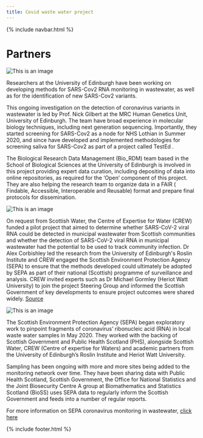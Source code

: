 ```yaml
---
title: Covid waste water project
---
```

{% include navbar.html %} 

# Partners

![This is an image](https://www.wiki.ed.ac.uk/download/attachments/508956168/University_of_Edinburgh-Logo.wine.png?version=2&modificationDate=1633352369000&api=v2)

Researchers at the University of Edinburgh have been working on developing methods for SARS-Cov2 RNA monitoring in wastewater, as well as for the identification of new SARS-Cov2 variants. 

This ongoing investigation on the detection of coronavirus variants in wastewater is led by Prof. Nick Gilbert at the MRC Human Genetics Unit, University of Edinburgh. The team have broad experience in molecular biology techniques, including next generation sequencing. Importantly, they started screening for SARS-Cov2 as a node for NHS Lothian in Summer 2020, and since have developed and implemented methodologies for screening saliva for SARS-Cov2 as part of a project called TestEd .

The Biological Research Data Management (Bio_RDM) team based in the School of Biological Sciences at the University of Edinburgh is involved in this project providing expert data curation, including depositing of data into online repositories, as required for the ‘Open’ component of this project. They are also helping  the research team to organize data in a FAIR (​Findable, Accessible, Interoperable and Reusable) format and prepare final protocols for dissemination.

![This is an image](https://www.wiki.ed.ac.uk/download/attachments/508956168/CREW%20logo.png?version=1&modificationDate=1633351375000&api=v2)

On request from Scottish Water, the Centre of Expertise for Water (CREW) funded a pilot project that aimed to determine whether SARS-CoV-2 viral RNA could be detected in municipal wastewater from Scottish communities and whether the detection of SARS-CoV-2 viral RNA in municipal wastewater had the potential to be used to track community infection. Dr Alex Corbishley led the research from the University of Edinburgh's Roslin Institute and CREW engaged the Scottish Environment Protection Agency (SEPA) to ensure that the methods developed could ultimately be adopted by SEPA as part of their national (Scottish) programme of surveillance and analysis. CREW invited experts such as Dr Michael Gormley (Heriot Watt University) to join the project Steering Group and informed the Scottish Government of key developments to ensure project outcomes were shared widely.
[Source](https://www.crew.ac.uk/news/testing-waste-water-signs-covid-19)

![This is an image](https://www.wiki.ed.ac.uk/download/thumbnails/508956168/sepa%20logo.png?version=1&modificationDate=1633351856000&api=v2)

The Scottish Environment Protection Agency (SEPA)  began exploratory work to pinpoint fragments of coronavirus’ ribonucleic acid (RNA) in local waste water samples in May 2020. They worked with the backing of Scottish Government and Public Health Scotland (PHS), alongside Scottish Water, CREW (Centre of expertise for Waters) and academic partners from the University of Edinburgh’s Roslin Institute and Heriot Watt University.

Sampling has been ongoing with more and more sites being added to the monitoring network over time. They have been sharing data with Public Health Scotland, Scottish Government, the Office for National Statistics and the Joint Biosecurity Centre  A group at Biomathematics and Statistics Scotland (BioSS) uses SEPA data to regularly inform the Scottish Government and feeds into a number of regular reports.

For more information on SEPA coronavirus monitoring in wastewater, [click here](https://informatics.sepa.org.uk/RNAmonitoring/)

{% include footer.html %} 


